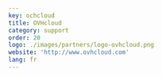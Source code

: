 ```yaml
---
key: ochcloud
title: OVHcloud
category: support
order: 20
logo: ./images/partners/logo-ovhcloud.png
website: 'http://www.ovhcloud.com'
lang: fr
---
```

